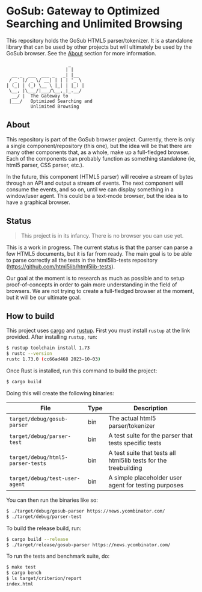 # GoSub: Gateway to Optimized Searching and Unlimited Browsing

This repository holds the GoSub HTML5 parser/tokenizer. It is a standalone library that can be used by other projects but will ultimately be used by the GoSub browser. See the [About](#about) section for more information.

```
                       _     
                      | |    
  __ _  ___  ___ _   _| |__  
 / _` |/ _ \/ __| | | | '_ \ 
| (_| | (_) \__ \ |_| | |_) |
 \__, |\___/|___/\__,_|_.__/ 
  __/ |  The Gateway to                    
 |___/   Optimized Searching and 
         Unlimited Browsing                    
```


## About

This repository is part of the GoSub browser project. Currently, there is only a single component/repository (this one), but the idea will be that there are many other components that, as a whole, make up a full-fledged browser. Each of the components can probably function as something standalone (ie, html5 parser, CSS parser, etc.).

In the future, this component (HTML5 parser) will receive a stream of bytes through an API and output a stream of events. The next component will consume the events, and so on, until we can display something in a window/user agent. This could be a text-mode browser, but the idea is to have a graphical browser.


## Status

> This project is in its infancy. There is no browser you can use yet.

This is a work in progress. The current status is that the parser can parse a few HTML5 documents, but it is far from
ready. The main goal is to be able to parse correctly all the tests in the html5lib-tests repository 
(https://github.com/html5lib/html5lib-tests). 

Our goal at the moment is to research as much as possible and to setup proof-of-concepts in order to gain more 
understanding in the field of browsers. We are not trying to create a full-fledged browser at the moment, but it will
be our ultimate goal. 

## How to build

This project uses [cargo](https://doc.rust-lang.org/cargo/) and [rustup](https://www.rust-lang.org/tools/install).  First you must install `rustup` at the link provided.  After installing `rustup`, run:

```bash
$ rustup toolchain install 1.73
$ rustc --version
rustc 1.73.0 (cc66ad468 2023-10-03)
```

Once Rust is installed, run this command to build the project:

```bash
$ cargo build
```

Doing this will create the following binaries:

| File                              | Type | Description                                                      |
|-----------------------------------|------|------------------------------------------------------------------|
| `target/debug/gosub-parser`       | bin  | The actual html5 parser/tokenizer                                |
| `target/debug/parser-test`        | bin  | A test suite for the parser that tests specific tests            |
| `target/debug/html5-parser-tests` | bin  | A test suite that tests all html5lib tests for the treebuilding |
| `target/debug/test-user-agent`    | bin  | A simple placeholder user agent for testing purposes |



You can then run the binaries like so:

```bash
$ ./target/debug/gosub-parser https://news.ycombinator.com/
$ ./target/debug/parser-test
```

To build the release build, run:

```bash
$ cargo build --release
$ ./target/release/gosub-parser https://news.ycombinator.com/
```

To run the tests and benchmark suite, do:

```bash
$ make test
$ cargo bench
$ ls target/criterion/report 
index.html
```